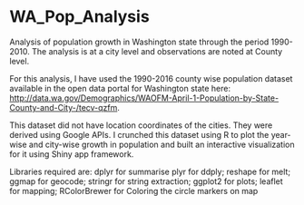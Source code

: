 # WA_Pop_Analysis

Analysis of population growth in Washington state through the period 1990-2010. The analysis is at a city level and observations are noted at County level.

For this analysis, I have used the 1990-2016 county wise population dataset available in the open data portal for Washington state here: http://data.wa.gov/Demographics/WAOFM-April-1-Population-by-State-County-and-City-/tecv-qzfm. 

This dataset did not have location coordinates of the cities. They were derived using Google APIs. I crunched this dataset using R to plot the year-wise and city-wise growth in population and built an interactive visualization for it using Shiny app framework.

Libraries required are:
dplyr for summarise
plyr for ddply;
reshape for melt;
ggmap for geocode;
stringr for string extraction;
ggplot2 for plots;
leaflet for mapping;
RColorBrewer for Coloring the circle markers on map
